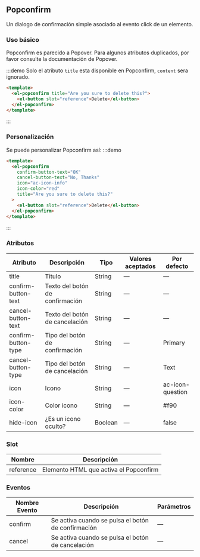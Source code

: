 ## Popconfirm

Un dialogo de confirmación simple asociado al evento click de un elemento.

### Uso básico

Popconfirm es parecido a Popover. Para algunos atributos duplicados, por favor consulte la documentación de Popover.

:::demo Solo el atributo `title` esta disponible en Popconfirm, `content` sera ignorado.

```html
<template>
  <el-popconfirm title="Are you sure to delete this?">
    <el-button slot="reference">Delete</el-button>
  </el-popconfirm>
</template>
```

:::

### Personalización

Se puede personalizar Popconfirm así:
:::demo

```html
<template>
  <el-popconfirm
    confirm-button-text="OK"
    cancel-button-text="No, Thanks"
    icon="ac-icon-info"
    icon-color="red"
    title="Are you sure to delete this?"
  >
    <el-button slot="reference">Delete</el-button>
  </el-popconfirm>
</template>
```

:::

### Atributos

| Atributo            | Descripción                     | Tipo    | Valores aceptados | Por defecto      |
| ------------------- | ------------------------------- | ------- | ----------------- | ---------------- |
| title               | Titulo                          | String  | —                 | —                |
| confirm-button-text | Texto del botón de confirmación | String  | —                 | —                |
| cancel-button-text  | Texto del botón de cancelación  | String  | —                 | —                |
| confirm-button-type | Tipo del botón de confirmación  | String  | —                 | Primary          |
| cancel-button-type  | Tipo del botón de cancelación   | String  | —                 | Text             |
| icon                | Icono                           | String  | —                 | ac-icon-question |
| icon-color          | Color icono                     | String  | —                 | #f90             |
| hide-icon           | ¿Es un icono oculto?            | Boolean | —                 | false            |

### Slot

| Nombre    | Descripción                            |
| --------- | -------------------------------------- |
| reference | Elemento HTML que activa el Popconfirm |

### Eventos

| Nombre Evento | Descripción                                        | Parámetros |
| ------------- | -------------------------------------------------- | ---------- |
| confirm       | Se activa cuando se pulsa el botón de confirmación | —          |
| cancel        | Se activa cuando se pulsa el botón de cancelación  | —          |

